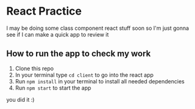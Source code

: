 # React Practice

I may be doing some class component react stuff soon so I'm just gonna see if I can make a quick app to review it

## How to run the app to check my work

1. Clone this repo
2. In your terminal type `cd client` to go into the react app
3. Run `npm install` in your terminal to install all needed dependencies
4. Run `npm start` to start the app

you did it :)

